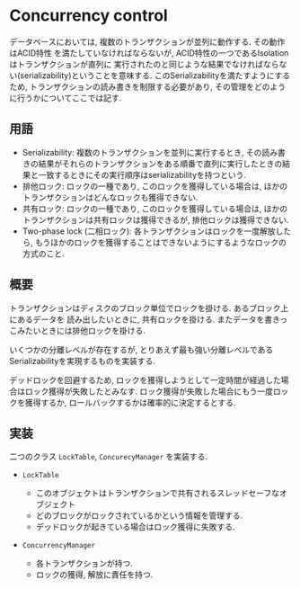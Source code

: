 # Concurrency control

データベースにおいては, 複数のトランザクションが並列に動作する. その動作はACID特性
を満たしていなければならないが, ACID特性の一つであるIsolationはトランザクションが直列に
実行されたのと同じような結果でなければならない(serializability)ということを意味する. 
このSerializabilityを満たすようにするため, トランザクションの読み書きを制限する必要があり, その管理をどのように行うかについてここでは記す.

## 用語

- Serializability: 複数のトランザクションを並列に実行するとき, その読み書きの結果がそれらのトランザクションをある順番で直列に実行したときの結果と一致するときにその実行順序はserializabilityを持つという. 
- 排他ロック: ロックの一種であり, このロックを獲得している場合は, ほかのトランザクションはどんなロックも獲得できない.
- 共有ロック: ロックの一種であり, このロックを獲得している場合は, ほかのトランザクションは共有ロックは獲得できるが, 排他ロックは獲得できない.
- Two-phase lock (二相ロック): 各トランザクションはロックを一度解放したら, もうほかのロックを獲得することはできないようにするようなロックの方式のこと. 

## 概要

トランザクションはディスクのブロック単位でロックを掛ける. あるブロック上にあるデータを
読み出したいときに, 共有ロックを掛ける. またデータを書きっこみたいときには排他ロックを掛ける. 

いくつかの分離レベルが存在するが, とりあえず最も強い分離レベルであるSerializabilityを実現するものを実装する. 

デッドロックを回避するため, ロックを獲得しようとして一定時間が経過した場合はロック獲得が失敗したとみなす. ロック獲得が失敗した場合にもう一度ロックを獲得するか, ロールバックするかは確率的に決定するとする. 

## 実装

二つのクラス `LockTable`, `ConcurecyManager` を実装する. 

- `LockTable`
    - このオブジェクトはトランザクションで共有されるスレッドセーフなオブジェクト
    - どのブロックがロックされているかという情報を管理する. 
    - デッドロックが起きている場合はロック獲得に失敗する. 

- `ConcurrencyManager`
    - 各トランザクションが持つ.
    - ロックの獲得, 解放に責任を持つ.


